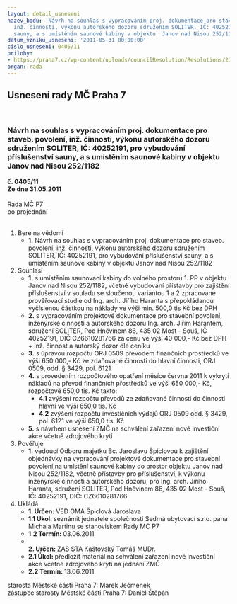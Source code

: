 ```yaml
---
layout: detail_usneseni
nazev_bodu: 'Návrh na souhlas s vypracováním proj. dokumentace pro staveb. povolení,
  inž. činnosti, výkonu autorského dozoru sdružením SOLITER, IČ: 40252191, pro vybudování  příslušenství
  sauny, a s umístěním saunové kabiny v objektu  Janov nad Nisou 252/1182'
datum_vzniku_usneseni: '2011-05-31 00:00:00'
cislo_usneseni: 0405/11
prilohy:
- https://praha7.cz/wp-content/uploads/councilResolution/Resolutions/21620/27-11-priloha_1.pdf
organ: rada
---
```

<div id="ucUsn_pList" class="usn">
	<span><h2>Usnesení rady MČ Praha 7 </h2>
<br></span><div class="standBody">
<span><h3>Návrh na souhlas s vypracováním proj. dokumentace pro staveb. povolení, inž. činnosti, výkonu autorského dozoru sdružením SOLITER, IČ: 40252191, pro vybudování  příslušenství sauny, a s umístěním saunové kabiny v objektu  Janov nad Nisou 252/1182</h3></span><div class="center">
		<strong>č. 0405/11</strong><br>
	</div>
<div class="center">
		<strong>Ze dne 31.05.2011</strong><br><br>
	</div>Rada MČ P7<br> po projednání<br><br><ol>
<li>Bere na vědomí<ul><li>
<strong>1.</strong> Návrh na souhlas s vypracováním proj. dokumentace pro staveb. povolení, inž. činnosti, výkonu autorského dozoru sdružením SOLITER, IČ: 40252191, pro vybudování  příslušenství sauny, a s umístěním saunové kabiny v objektu  Janov nad Nisou 252/1182</li></ul>
</li>
<li>Souhlasí<ul>
<li>
<strong>1.</strong> s umístěním saunovací kabiny do volného prostoru  1. PP v objektu  Janov nad Nisou 252/1182, včetně vybudování přístavby pro zajištění příslušenství v souladu se sloučenou  variantou 1 a 2 zpracované prověřovací studie od  Ing. arch. Jiřího Haranta s přepokládanou vyčíslenou částkou na náklady ve výši min. 500,0 tis Kč bez DPH </li>
<li>
<strong>2.</strong> s vypracováním  projektové dokumentace pro stavební povolení, inženýrské činnosti a autorského dozoru  Ing. arch. Jiřím Harantem, sdružení SOLITER,  Pod Hněvínem 86, 435 02 Most - Souš, IČ 40252191, DIČ CZ6610281766  za cenu  ve výši 40 000,- Kč bez DPH + inž. činnost a autorský dozor dle ceníku</li>
<li>
<strong>3.</strong> s úpravou rozpočtu ORJ 0509 převodem finančních prostředků ve výši  650 000,- Kč ze zdaňované činnosti do hlavní činnosti, ORJ 0509, odd. § 3429, pol. 6121</li>
<li>
<strong>4.</strong> s provedením rozpočtového opatření měsíce června 2011 k vykrytí nákladů na převod finančních přostředků ve výši 650 000,- Kč, rozpočtově 650,0 tis. Kč takto:<ul>
<li>
<strong>4.1</strong> zvýšení rozpočtu převodů ze zdaňované činnosti do činnosti hlavní ve výši 650,0 tis. Kč</li>
<li>
<strong>4.2</strong> zvýšení rozpočtu investičních výdajů ORJ 0509 odd. § 3429, pol. 6121 ve výši 650,0 tis. Kč</li>
</ul>
</li>
<li>
<strong>5.</strong> s návrhem usnesení ZMČ na schválení zařazení nové investiční akce včetně zdrojového krytí </li>
</ul>
</li>
<li>Pověřuje<ul><li>
<strong>1.</strong> vedoucí Odboru majetku Bc. Jaroslavu Špiclovou k zajištění objednávky na vypracování projektové dokumentace pro stavební povolení,na umístění saunové kabiny do prostor objektu Janov nad Nisou 252/1182, včetně přístavby pro příslušenství, k výkonu   inženýrské činnosti a autorského dozoru, pro Ing. arch. Jiřího Haranta, sdružení SOLITER, Pod Hněvínem 86,  435 02 Most - Souš, IČ: 40252191, DIČ: CZ6610281766</li></ul>
</li>
<li>Ukládá<ul>
<li>
<strong>1. Určen: </strong>VED OMA Špiclová Jaroslava</li>
<li>
<strong>1.1 Úkol: </strong>seznámit jednatele společnosti Sedmá ubytovací s.r.o. pana Michala Martinu se stanoviskem Rady MČ P7</li>
<li>
<strong>1.2 Termín: </strong>03.06.2011</li>
<li>
<strong><br>2. Určen: </strong>ZAS STA Kaštovský Tomáš MUDr.</li>
<li>
<strong>2.1 Úkol: </strong>předložit materiál na schválení zařazení nové investiční akce včetně zdrojového krytí na jednání ZMČ</li>
<li>
<strong>2.2 Termín: </strong>13.06.2011</li>
</ul>
</li>
</ol>starosta Městské části Praha 7: Marek Ječmének<br>zástupce starosty Městské části Praha 7: Daniel Štěpán 
</div>
</div>